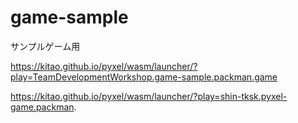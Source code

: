 # game-sample
サンプルゲーム用

https://kitao.github.io/pyxel/wasm/launcher/?play=TeamDevelopmentWorkshop.game-sample.packman.game

https://kitao.github.io/pyxel/wasm/launcher/?play=shin-tksk.pyxel-game.packman.
